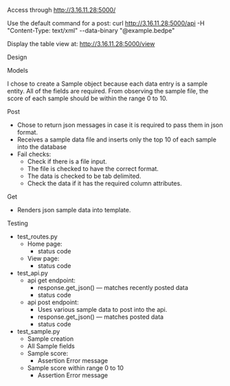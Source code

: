 Access through http://3.16.11.28:5000/

Use the default command for a post:
curl http://3.16.11.28:5000/api -H "Content-Type: text/xml" --data-binary "@example.bedpe"

Display the table view at:
http://3.16.11.28:5000/view

Design

Models

I chose to create a Sample object because each data entry is a sample entity. All of the fields are required. From observing the sample file, the score of each sample should be within the range 0 to 10.

Post

- Chose to return json messages in case it is required to pass them in json format.
- Receives a sample data file and inserts only the top 10 of each sample into the database
- Fail checks:
    - Check if there is a file input.
    - The file is checked to have the correct format.
    - The data is checked to be tab delimited.
    - Check the data if it has the required column attributes.

Get

- Renders json sample data into template.

Testing

- test_routes.py
    - Home page:
        - status code
    - View page:
        - status code
- test_api.py
    - api get endpoint:
        - response.get_json() — matches recently posted data
        - status code
    - api post endpoint:
        - Uses various sample data to post into the api.
        - response.get_json() — matches posted data
        - status code
- test_sample.py
    - Sample creation
    - All Sample fields
    - Sample score:
        - Assertion Error message
    - Sample score within range 0 to 10
        - Assertion Error message
